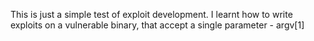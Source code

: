 This is just a simple test of exploit development. I learnt how to write exploits on a vulnerable binary, that accept a single parameter - argv[1]

